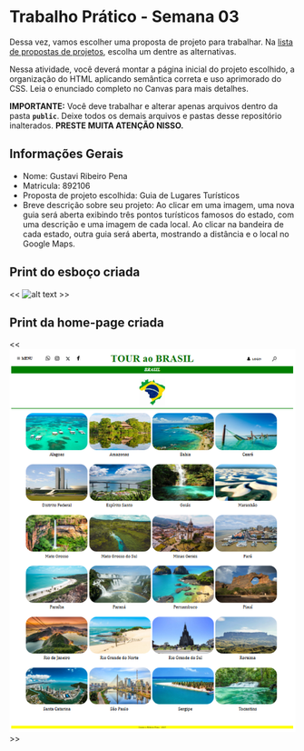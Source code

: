 # Trabalho Prático - Semana 03

Dessa vez, vamos escolher uma proposta de projeto para trabalhar. Na [lista de propostas de projetos](propostas-projetos.md), escolha um dentre as alternativas.

Nessa atividade, você deverá montar a página inicial do projeto escolhido, a organização do HTML aplicando semântica correta e uso aprimorado do CSS. Leia o enunciado completo no Canvas para mais detalhes.

**IMPORTANTE:** Você deve trabalhar e alterar apenas arquivos dentro da pasta **`public`**. Deixe todos os demais arquivos e pastas desse repositório inalterados. **PRESTE MUITA ATENÇÃO NISSO.**

## Informações Gerais

- Nome: Gustavi Ribeiro Pena
- Matricula: 892106
- Proposta de projeto escolhida: Guia de Lugares Turísticos
- Breve descrição sobre seu projeto: Ao clicar em uma imagem, uma nova guia será aberta exibindo três pontos turísticos famosos do estado, com uma descrição e uma imagem de cada local. Ao clicar na bandeira de cada estado, outra guia será aberta, mostrando a distância e o local no Google Maps.

## Print do esboço criada

<< ![alt text](ESBOÇO.png) >>


## Print da home-page criada



<<  ![alt text](home-page.png) >>
